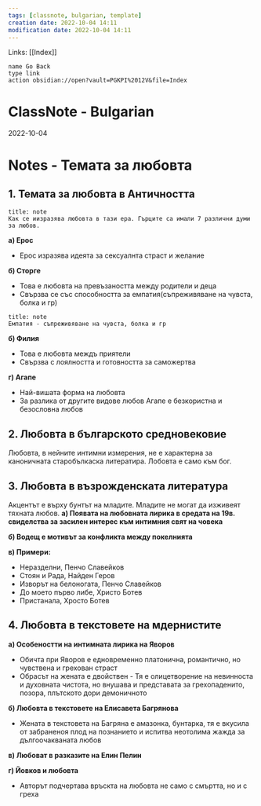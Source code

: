 ```yaml
---
tags: [classnote, bulgarian, template]
creation date: 2022-10-04 14:11
modification date: 2022-10-04 14:11
---
```

Links: [[Index]]
```button
name Go Back
type link
action obsidian://open?vault=PGKPI%2012V&file=Index
```
# ClassNote - Bulgarian
2022-10-04


# Notes - Темата за любовта
## 1. Темата за любовта в Античността
```ad-note
title: note
Как се иизразява любовта в тази ера. Гърците са имали 7 различни думи за любов.
```
**а) Ерос**
- Ерос изразява идеята за сексуалнта страст и желание 

**б) Сторге**
- Това е любовта на превъзаността между родители и деца
- Свързва се със способността за емпатия(съпреживяване на чувста, болка и гр)
```ad-note
title: note
Емпатия - съпреживяване на чувста, болка и гр
```
**б) Филия**
- Това е любовта междъ приятели
- Свързва с лоялността и готовността за саможертва

**г) Агапе**
- Най-вишата форма на любовта
- За разлика от другите видове любов Агапе е безкористна и безословна любов

## 2. Любовта в българското средновековие
Любовта, в нейните интимни измерения, не е характерна за каноничната старобълкаска литератира. Лобовта е само към бог.
## 3. Любовта в възрожденската литература
Акцентът е върху бунтът на младите. Младите не могат да изживеят тяхната любов.
**а) Появата на любовната лирика в средата на 19в. свиделства за засилен интерес към интимния свят на човека**

**б) Водещ е мотивът за конфликта между покелнията**

**в) Примери:**
- Неразделни, Пенчо Славейков
- Стоян и Рада, Найден Геров
- Изворът на белоногата, Пенчо Славейков
- До моето първо либе, Христо Ботев
- Пристанала, Хросто Ботев

## 4. Любовта в текстовете на мдернистите
**а) Особеностти на интимната лирика на Яворов**
- Обичта при Яворов е едновременно платонична, романтично, но чувствена и грехован страст
- Обрасът на жената е двойствен - Тя е олицетворение на невинноста и духовната чистота, но внушава и представата за грехопаденито, позора, плътското дори демоничното

**б) Любовта в текстовете на Елисавета Багрянова**
- Жената в текстовета на Багряна е амазонка, бунтарка, тя е вкусила от забраненоя плод на познанието и испитва неотолима жажда за дългоочакваната любов

**в) Любоват в разказите на Елин Пелин**

**г) Йовков и любовта**
- Авторът подчертава връскта на любовта не само с смъртта, но и с греха